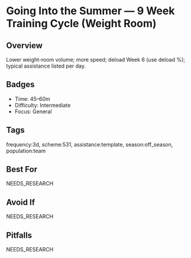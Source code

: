 # Going Into the Summer — 9 Week Training Cycle (Weight Room)

## Overview
Lower weight-room volume; more speed; deload Week 6 (use deload %); typical assistance listed per day.

## Badges
- Time: 45–60m
- Difficulty: Intermediate
- Focus: General

## Tags
frequency:3d, scheme:531, assistance:template, season:off_season, population:team

## Best For
NEEDS_RESEARCH

## Avoid If
NEEDS_RESEARCH

## Pitfalls
NEEDS_RESEARCH
